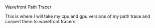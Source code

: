 Wavefront Path Tracer

This is where I will take my cpu and gpu versions of my path trace
and convert them to wavefront tracers.